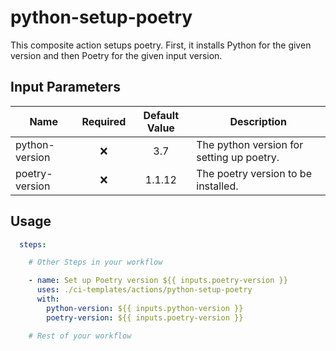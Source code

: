 # python-setup-poetry

This composite action setups poetry. First, it installs Python for the given version and then Poetry for the given input
version.

## Input Parameters

| Name           | Required | Default Value | Description                               |
|----------------|:--------:|:-------------:|-------------------------------------------|
| python-version |    ❌     |      3.7      | The python version for setting up poetry. |
| poetry-version |    ❌     |    1.1.12     | The poetry version to be installed.       |

## Usage

```yaml
  steps:

    # Other Steps in your workflow

    - name: Set up Poetry version ${{ inputs.poetry-version }}
      uses: ./ci-templates/actions/python-setup-poetry
      with:
        python-version: ${{ inputs.python-version }}
        poetry-version: ${{ inputs.poetry-version }}

    # Rest of your workflow
```
